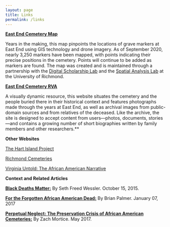 ```yaml
---
layout: page
title: Links
permalink: /links
---
```

**[East End Cemetery Map](https://dsl.richmond.edu/eastend/#loc=18/37.53651812109586/-77.387872338295)**

Years in the making, this map pinpoints the locations of grave markers at East End using GIS technology and drone imagery. As of September 2020, nearly 3,250 markers have been mapped, with points indicating their precise positions in the cemetery. Points will continue to be added as markers are found. The map was created and is maintained through a partnership with the [Digital Scholarship Lab](http://dsl.richmond.edu/) and the [Spatial Analysis Lab](https://sal-urichmond.hub.arcgis.com/) at the University of Richmond.

**[East End Cemetery RVA](https://eastendcemeteryrva.com/)**

A visually dynamic resource, this website situates the cemetery and the people buried there in their historical context and features photographs made through the years at East End, as well as archival images from public-domain sources and from relatives of the deceased. Like the archive, the site is designed to accept content from users—photos, documents, stories—and contains a growing number of short biographies written by family members and other researchers.\*\*

**Other Websites**

[The Hart Island Project](https://www.hartisland.net/)

[Richmond Cemeteries](https://www.richmondcemeteries.org/)

[Virginia Untold: The African American Narrative](https://www.virginiamemory.com/collections/aan/)

**Context and Related Articles** 

**[Black Deaths Matter:](https://www.thenation.com/article/archive/black-deaths-matter/)** By Seth Freed Wessler. October 15, 2015.

**[For the Forgotten African American Dead:](https://www.nytimes.com/2017/01/07/opinion/sunday/for-the-forgotten-african-american-dead.html)** By Brian Palmer. January 07, 2017

**[Perpetual Neglect: The Preservation Crisis of African American Cemeteries:](https://placesjournal.org/article/perpetual-neglect-the-preservation-crisis-of-african-american-cemeteries/?cn-reloaded=1#:~:text=Black%20cemeteries%20are%20attached%20to,sustained%20resources%20or%20stable%20funding)** By Zach Mortice. May 2017.



